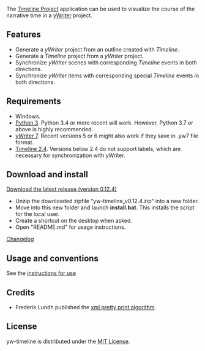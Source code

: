 The [Timeline Project](http://thetimelineproj.sourceforge.net/) application 
can be used to visualize the course of the narrative time in a 
[yWriter](http://spacejock.com/yWriter7.html) project.

## Features

- Generate a *yWriter* project from an outline created with *Timeline*.
- Generate a *Timeline* project from a *yWriter* project.
- Synchronize *yWriter* scenes with corresponding *Timeline* events in both directions.
- Synchronize *yWriter* items with corresponding special *Timeline* events in both directions.

 
## Requirements

- Windows.
- [Python 3](https://www.python.org). Python 3.4 or more recent will work. However, Python 3.7 or above is highly recommended.
- [yWriter 7](http://spacejock.com/yWriter7.html). Recent versions 5 or 6 might also work if they save in .yw7 file format.
- [Timeline 2.4](https://sourceforge.net/projects/thetimelineproj/). Versions below 2.4 do not support labels, which are necessary for synchronization with yWriter.


## Download and install

[Download the latest release (version 0.12.4)](https://raw.githubusercontent.com/peter88213/yw-timeline/main/dist/yw-timeline_v0.12.4.zip)

- Unzip the downloaded zipfile "yw-timeline_v0.12.4.zip" into a new folder.
- Move into this new folder and launch **install.bat**. This installs the script for the local user.
- Create a shortcut on the desktop when asked.
- Open "README.md" for usage instructions.

[Changelog](changelog)

## Usage and conventions

See the [instructions for use](usage)

## Credits

- Frederik Lundh published the [xml pretty print algorithm](http://effbot.org/zone/element-lib.htm#prettyprint).


## License

yw-timeline is distributed under the [MIT License](http://www.opensource.org/licenses/mit-license.php).


 





